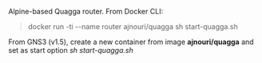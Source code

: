 
Alpine-based Quagga router.
From Docker CLI:
> docker run -ti --name router ajnouri/quagga sh start-quagga.sh

From GNS3 (v1.5), create a new container from image **ajnouri/quagga** and set as start option *sh start-quagga.sh*


